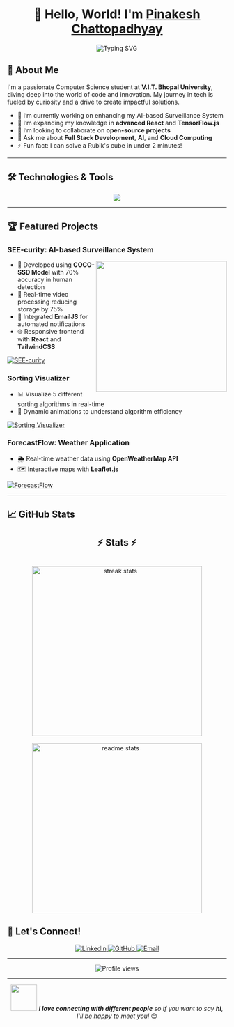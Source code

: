 <h1 align="center">👋 Hello, World! I'm <a href="https://github.com/Pinakesh2703">Pinakesh Chattopadhyay</a></h1>

<div align="center">
  <img src="https://readme-typing-svg.herokuapp.com?font=Fira+Code&size=24&pause=1000&color=00C2FF&center=true&vCenter=true&width=600&lines=Full+Stack+Developer;AI+Enthusiast;Problem+Solver;Continuous+Learner" alt="Typing SVG" />
</div>

## 🚀 About Me


I'm a passionate Computer Science student at **V.I.T. Bhopal University**, diving deep into the world of code and innovation. My journey in tech is fueled by curiosity and a drive to create impactful solutions.

- 🔭 I’m currently working on enhancing my AI-based Surveillance System
- 🌱 I’m expanding my knowledge in **advanced React** and **TensorFlow.js**
- 👯 I’m looking to collaborate on **open-source projects**
- 💬 Ask me about **Full Stack Development**, **AI**, and **Cloud Computing**
- ⚡ Fun fact: I can solve a Rubik's cube in under 2 minutes!

---

## 🛠️ Technologies & Tools

<div align="center">
  <img src="https://skillicons.dev/icons?i=cpp,python,java,js,react,nodejs,mysql,git,github,html,css&theme=light" />
</div>

---

## 🏆 Featured Projects

### SEE-curity: AI-based Surveillance System
<img src="https://media.giphy.com/media/v1.Y2lkPTc5MGI3NjExcDdtbjhwOWM4Z2RpMjk1NWI3MHE4ZmFxcHg4Ync5aHVsZXl6ZHV0eCZlcD12MV9pbnRlcm5hbF9naWZfYnlfaWQmY3Q9Zw/3oKIPEqDGUULpEU0aQ/giphy.gif" width="300" align="right">

- 🧠 Developed using **COCO-SSD Model** with 70% accuracy in human detection
- 🎥 Real-time video processing reducing storage by 75%
- 🔔 Integrated **EmailJS** for automated notifications
- 🌐 Responsive frontend with **React** and **TailwindCSS**

[![SEE-curity](https://img.shields.io/badge/GitHub-Repository-blue?style=for-the-badge&logo=github)](https://github.com/Pinakesh2703/Survellience-Footage-Optimization)

### Sorting Visualizer
- 📊 Visualize 5 different sorting algorithms in real-time
- 🎨 Dynamic animations to understand algorithm efficiency

[![Sorting Visualizer](https://img.shields.io/badge/GitHub-Repository-blue?style=for-the-badge&logo=github)](https://github.com/Pinakesh2703/sorting_visualizer)

### ForecastFlow: Weather Application
- 🌦️ Real-time weather data using **OpenWeatherMap API**
- 🗺️ Interactive maps with **Leaflet.js**

[![ForecastFlow](https://img.shields.io/badge/GitHub-Repository-blue?style=for-the-badge&logo=github)](https://github.com/Pinakesh2703/ForecastFlow)

---

## 📈 GitHub Stats

<h2 align="center">⚡ Stats ⚡</h2>
<br>
<div align=center>
  <img width=390 src="https://github-readme-streak-stats-salesp07.vercel.app/?user=Pinakesh2703&count_private=true&theme=react&border_radius=10" alt="streak stats"/>
  <br/>
  <br/>
  <img width=390 src="https://github-readme-stats-salesp07.vercel.app/api?username=Pinakesh2703&count_private=true&show_icons=true&theme=react&rank_icon=github&border_radius=10" alt="readme stats" />
  <br/>
 
</div>

</div>


## 🤝 Let's Connect!

<div align="center">
  <a href="https://www.linkedin.com/in/pinakesh-vitb/" target="_blank">
    <img src="https://img.shields.io/badge/LinkedIn-0A66C2?style=for-the-badge&logo=linkedin&logoColor=white" alt="LinkedIn"/>
  </a>
  <a href="https://github.com/Pinakesh2703" target="_blank">
    <img src="https://img.shields.io/badge/GitHub-100000?style=for-the-badge&logo=github&logoColor=white" alt="GitHub"/>
  </a>
  <a href="mailto:pinakesh.chatto2016@gmail.com">
    <img src="https://img.shields.io/badge/Email-D14836?style=for-the-badge&logo=gmail&logoColor=white" alt="Email"/>
  </a>
</div>

---

<div align="center">
  <img src="https://komarev.com/ghpvc/?username=Pinakesh2703&style=flat-square&color=blue" alt="Profile views"/>
</div>

---

<div align="center">
  <img src="https://media.giphy.com/media/LnQjpWaON8nhr21vNW/giphy.gif" width="60"> 
  <em><b>I love connecting with different people</b> so if you want to say <b>hi</b>, I'll be happy to meet you!</em> 😊
</div>
